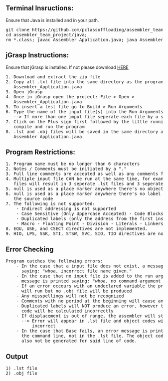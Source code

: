 ## Terminal Insructions:
Ensure that Java is installed and in your path.
<pre>
git clone https://github.com/pclassoffloading/assembler_team_project.git;
cd assembler_team_project/java;
rm *.class; javac Assembler_Application.java; java Assembler_Application;
</pre>
## jGrasp Instructions:
Ensure that jGrasp is installed. If not please download [HERE](http://spider.eng.auburn.edu/user-cgi/grasp/grasp.pl?;dl=download_jgrasp.html)
<pre>
1. Download and extract the zip file
2. Copy all .txt file into the same directory as the program 
   Assembler_Application.java
3. Open jGrasp
4. Once in jGrasp open the project: File > Open >
   Assembler_Application.java
5. To insert a test file go to Build > Run Arguments
6. Type the name of the input file(s) into the Run Arguments tab. 
   --> If more than one imput file seperate each file by a space 
7. Click on the Plus sign first followed by the little running man to
   compile and run the program
8. .lst and .obj files will be saved in the same directory as
   Assembler_Application.java
</pre>
## Program Restrictions:
<pre>
1. Program name must be no longer than 6 characters
2. Notes / Comments must be initiated by a "."
3. Full line comments are accepted as well as any comments following code 
4. Multiple input file CAN be run at the same time, for example 3 input 
   files will result in 3 seperate .lst files and 3 seperate .obj files
5. null is used as a place marker anywhere there's no object code
6. null is used as a place marker anywhere there's no label being used in
   the source code
7. The following is not supported:
	- Indirect addressing is not supported	
	- Case Sensitive (Only Uppercase Accepted) - Code Blocks
	- Duplicated labels (only the address from the first instance used)
	- Macro - Floating Point - Division - Literals - Linkers and Loaders
8. EQU, USE, and CSECT directives are not implemented.
9. HIO, LPS, SSK, STI, STSW, SVC, SIO, TIO directives are not implemented.
</pre>
## Error Checking
<pre>
Program catches the following errors:
	- In the case that a input file does not exist, a message is printed 
	  saying: "whoa, incorrect file name given."
	- In the case that no input file is added to the run argument, a 
	  message is printed saying: "whoa, no command argument is given."
	- If an error occours with an undeclared variable the program 
	  will run but no .obj file will be produced
	- Any misspellings will not be recognized
	- Comments with no period at the beginning will cause an error
	- Duplicated labels will NOT produce an error, however the object
	  code will be calculated incorrectly
	- If displacement is out of range, the assembler will still run.
	  --> Error will appear in .lst file and object codes will be 
	      incorrect
	- In the case that Base fails, an error message is printed on 
	  the command line, not in the .lst file. The object code will
	  also not be generated for said line of code.
</pre>
## Output
<pre>
1) .lst file
2) .obj file
</pre>
